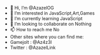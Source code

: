 - 👋 Hi, I’m @AzazelOG
- 👀 I’m interested in JavaScript,Art,Games
- 🌱 I’m currently learning JavaScript
- 💞️ I’m looking to collaborate on Nothing
- 📫 How to reach me No
- Other sites where you can find me: 
- Gamejolt : @Az4z3l
- Twitter  : @AzazelLink
 
<!---
AzazelOG/AzazelOG is a ✨ special ✨ repository because its `README.md` (this file) appears on your GitHub profile.
You can click the Preview link to take a look at your changes.
--->
